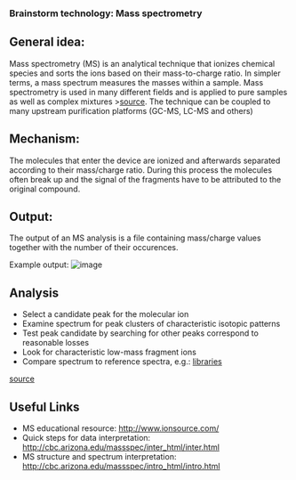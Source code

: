 
### Brainstorm technology: Mass spectrometry

## General idea:

Mass spectrometry (MS) is an analytical technique that ionizes chemical species and sorts the ions based on their mass-to-charge ratio. In simpler terms, a mass spectrum measures the masses within a sample. Mass spectrometry is used in many different fields and is applied to pure samples as well as complex mixtures >[source](https://en.wikipedia.org/wiki/Mass_spectrometry).
The technique can be coupled to many upstream purification platforms (GC-MS, LC-MS and others)

## Mechanism:

The molecules that enter the device are ionized and afterwards separated according to their mass/charge ratio. During this process the molecules often break up and the signal of the fragments have to be attributed to the original compound.


## Output:

The output of an MS analysis is a file containing mass/charge values together with the number of their occurences.

Example output: 
![image](http://www.chemguide.co.uk/analysis/masspec/pentanemspec.GIF)

## Analysis

* Select a candidate peak for the molecular ion
* Examine spectrum for peak clusters of characteristic isotopic patterns
* Test peak candidate by searching for other peaks correspond to reasonable losses
* Look for characteristic low-mass fragment ions
* Compare spectrum to reference spectra, e.g.: [libraries](http://chemdata.nist.gov/dokuwiki/doku.php?id=chemdata:start#libraries)

[source](https://edisciplinas.usp.br/pluginfile.php/144314/mod_resource/content/1/Ms-interpretation2014.pdf)

## Useful Links

* MS educational resource: http://www.ionsource.com/
* Quick steps for data interpretation: http://cbc.arizona.edu/massspec/inter_html/inter.html
* MS structure and spectrum interpretation: http://cbc.arizona.edu/massspec/intro_html/intro.html

